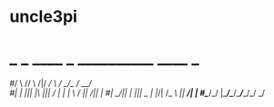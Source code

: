 # uncle3pi
# _     _      ____  _     __________  ____  _ 
#/ \ /\/ \  /|/   _\/ \   /  __/\__  \/  __\/ \
#| | ||| |\ |||  /  | |   |  \    /  ||  \/|| |
#| \_/|| | \|||  \_ | |_/\|  /_  _\  ||  __/| |
#\____/\_/  \|\____/\____/\____\/____/\_/   \_/
#
